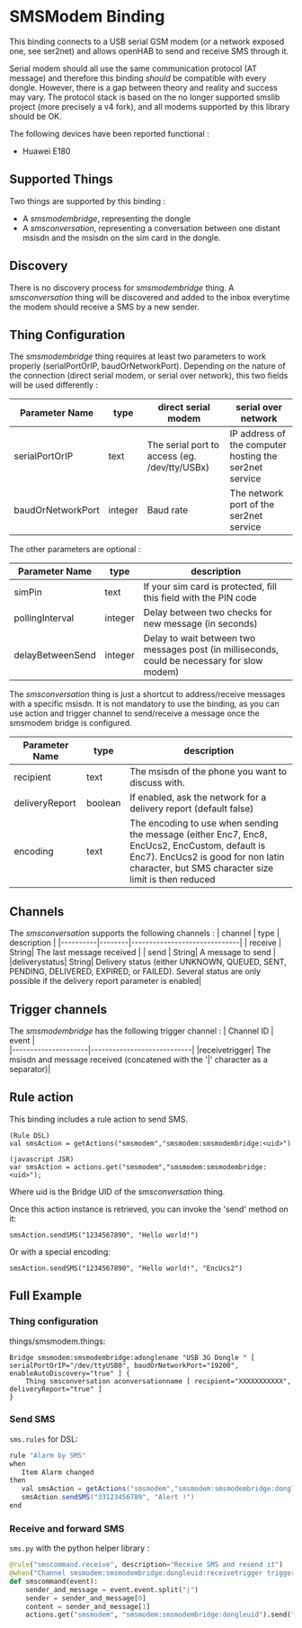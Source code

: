 # SMSModem Binding

This binding connects to a USB serial GSM modem (or a network exposed one, see ser2net) and allows openHAB to send and receive SMS through it.

Serial modem should all use the same communication protocol (AT message) and therefore this binding _should_ be compatible with every dongle.
However, there is a gap between theory and reality and success may vary.
The protocol stack is based on the no longer supported smslib project (more precisely a v4 fork), and all modems supported by this library should be OK. 

The following devices have been reported functional :

-  Huawei E180

## Supported Things

Two things are supported by this binding :

- A *smsmodembridge*, representing the dongle
- A *smsconversation*, representing a conversation between one distant msisdn and the msisdn on the sim card in the dongle.

## Discovery

There is no discovery process for *smsmodembridge* thing.
A *smsconversation* thing will be discovered and added to the inbox everytime the modem should receive a SMS by a new sender.

## Thing Configuration

The *smsmodembridge* thing requires at least two parameters to work properly (serialPortOrIP, baudOrNetworkPort).
Depending on the nature of the connection (direct serial modem, or serial over network), this two fields will be used differently :

| Parameter Name | type | direct serial modem   | serial over network                  |
|----------------|-------|----------------------|----------------------|
|serialPortOrIP| text | The serial port to access (eg. /dev/tty/USBx) | IP address of the computer hosting the ser2net service|
|baudOrNetworkPort| integer | Baud rate        | The network port of the ser2net service |

The other parameters are optional :

| Parameter Name | type | description     |
|-----------------|------|---------------------|
|simPin          | text | If your sim card is protected, fill this field with the PIN code|
|pollingInterval| integer | Delay between two checks for new message (in seconds)|
|delayBetweenSend| integer | Delay to wait between two messages post (in milliseconds, could be necessary for slow modem)|

The *smsconversation* thing is just a shortcut to address/receive messages with a specific msisdn. It is not mandatory to use the binding, as you can use action and trigger channel to send/receive a message once the smsmodem bridge is configured.

| Parameter Name | type | description               |
|------------|----------|----------|
| recipient | text | The msisdn of the phone you want to discuss with.|
| deliveryReport | boolean | If enabled, ask the network for a delivery report (default false)|
| encoding | text | The encoding to use when sending the message (either Enc7, Enc8, EncUcs2, EncCustom, default is Enc7). EncUcs2 is good for non latin character, but SMS character size limit is then reduced|



## Channels

The *smsconversation* supports the following channels :
| channel  | type   | description                  |
|----------|--------|------------------------------|
| receive | String| The last message received |
| send | String| A message to send |
|deliverystatus| String| Delivery status (either UNKNOWN, QUEUED, SENT, PENDING, DELIVERED, EXPIRED, or FAILED). Several status are only possible if the delivery report parameter is enabled|

## Trigger channels

The *smsmodembridge* has the following trigger channel :
| Channel ID          | event                      |  
|---------------------|----------------------------|
|receivetrigger| The msisdn and message received (concatened with the '\|' character as a separator)|


## Rule action

This binding includes a rule action to send SMS.

```
(Rule DSL)
val smsAction = getActions("smsmodem","smsmodem:smsmodembridge:<uid>")
```

```
(javascript JSR)
var smsAction = actions.get("smsmodem","smsmodem:smsmodembridge:<uid>");
```

Where uid is the Bridge UID of the *smsconversation* thing.

Once this action instance is retrieved, you can invoke the 'send' method on it:

```
smsAction.sendSMS("1234567890", "Hello world!")
```

Or with a special encoding:

```
smsAction.sendSMS("1234567890", "Hello world!", "EncUcs2")
```

## Full Example

### Thing configuration

things/smsmodem.things:

```
Bridge smsmodem:smsmodembridge:adonglename "USB 3G Dongle " [ serialPortOrIP="/dev/ttyUSB0", baudOrNetworkPort="19200", enableAutoDiscovery="true" ] {
    Thing smsconversation aconversationname [ recipient="XXXXXXXXXXX", deliveryReport="true" ]
}
```

### Send SMS

`sms.rules` for DSL:

```java
rule "Alarm by SMS"
when
   Item Alarm changed
then
   val smsAction = getActions("smsmodem","smsmodem:smsmodembridge:dongleuid")
   smsAction.sendSMS("33123456789", "Alert !")
end
```

### Receive and forward SMS

`sms.py` with the python helper library :

```python
@rule("smscommand.receive", description="Receive SMS and resend it")
@when("Channel smsmodem:smsmodembridge:dongleuid:receivetrigger triggered")
def smscommand(event):
    sender_and_message = event.event.split("|")
    sender = sender_and_message[0]
    content = sender_and_message[1]
    actions.get("smsmodem", "smsmodem:smsmodembridge:dongleuid").send("336123456789", sender + "send the following message:" + content)
```
